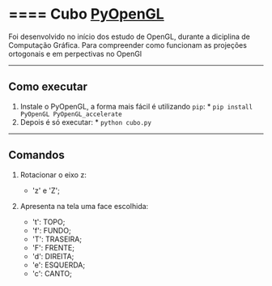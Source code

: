 ====
Cubo [PyOpenGL](http://pyopengl.sourceforge.net/)
====

Foi desenvolvido no início dos estudo de OpenGL, durante a diciplina de Computação Gráfica.
Para compreender como funcionam as projeções ortogonais e em perpectivas
no OpenGl

---
Como executar
---
1. Instale o PyOpenGL, a forma mais fácil é utilizando `pip`:
        * `pip install PyOpenGL PyOpenGL_accelerate`
2. Depois é só executar:
        * `python cubo.py`

---
Comandos
---
1. Rotacionar o eixo z:
	* 'z' e 'Z';

2. Apresenta na tela uma face escolhida:
	* 't': TOPO;
	* 'f': FUNDO;
	* 'T': TRASEIRA;
	* 'F': FRENTE;
	* 'd': DIREITA;
	* 'e': ESQUERDA;
	* 'c': CANTO;
